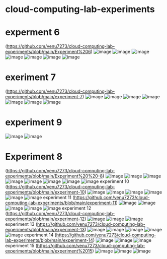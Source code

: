 # cloud-computing-lab-experiments
# experment 6
(https://github.com/venu7273/cloud-computing-lab-experiments/blob/main/Experiment%206)
![image](https://user-images.githubusercontent.com/109106057/192437908-032578bf-8601-492c-af04-a2e5b9966940.png)
![image](https://user-images.githubusercontent.com/109106057/192437983-f702e4b0-ffe5-48c6-87e7-860dbbeffde2.png)
![image](https://user-images.githubusercontent.com/109106057/192438027-6ecd838d-fa92-45a8-8335-e4ef55cff3e7.png)
![image](https://user-images.githubusercontent.com/109106057/192438071-d1d0b777-71b9-4afb-841e-135d14102714.png)
![image](https://user-images.githubusercontent.com/109106057/192438091-d4846303-a2a5-42a6-8cd4-6da113fe3aaa.png)
![image](https://user-images.githubusercontent.com/109106057/192438145-b993007e-1045-45ef-a844-55777b1ecb13.png)
![image](https://user-images.githubusercontent.com/109106057/192438160-54767721-ebd7-445d-b770-d29328dc3307.png)
# exeriment 7
(https://github.com/venu7273/cloud-computing-lab-experiments/blob/main/experiment-7)
![image](https://user-images.githubusercontent.com/109106057/192442075-35023bb8-1ddb-4c61-af16-4e77e891d391.png)
![image](https://user-images.githubusercontent.com/109106057/192442160-219beb5b-c79c-43ba-9827-c4bd696d2532.png)
![image](https://user-images.githubusercontent.com/109106057/192442242-c39736fa-3b35-4788-b789-8900749438fd.png)
![image](https://user-images.githubusercontent.com/109106057/192442329-9af0bb33-e991-47ab-a41f-a51ef0f911dc.png)
![image](https://user-images.githubusercontent.com/109106057/192442472-c1846b3a-21c3-40a7-9c18-61cb7e2e745d.png)
![image](https://user-images.githubusercontent.com/109106057/192442590-8d96bcdf-b447-4b9f-bbb0-422e8f61c823.png)
![image](https://user-images.githubusercontent.com/109106057/192442709-e5c9c465-8a47-4d7e-9086-20915cec1dd1.png)
# experiment 9
![image](https://user-images.githubusercontent.com/109106057/192489466-325c7519-3e63-4669-989b-f110bfcf3568.png)
![image](https://user-images.githubusercontent.com/109106057/192489549-91504725-c9e1-4c8e-9678-e7ff8f879d7f.png)
# Experiment 8
(https://github.com/venu7273/cloud-computing-lab-experiments/blob/main/Experiment%20%20-8)
![image](https://user-images.githubusercontent.com/109106057/192698624-7b8c5e8c-2af7-4d96-a207-4dd137bb6621.png)
![image](https://user-images.githubusercontent.com/109106057/192698707-851c4a8d-3657-49b9-834f-3b3d1132d2b5.png)
![image](https://user-images.githubusercontent.com/109106057/192698795-2810e22d-3c22-4018-82af-3b22685e1cbd.png)
![image](https://user-images.githubusercontent.com/109106057/192698852-3275dd88-94a4-448f-b623-ca53ac3d4ef6.png)
![image](https://user-images.githubusercontent.com/109106057/192698929-697ca52d-c1c3-457f-826b-b4855dfe30e7.png)
![image](https://user-images.githubusercontent.com/109106057/192699016-f52f9861-e478-40c0-90bc-ffbc7c5a3eb2.png)
![image](https://user-images.githubusercontent.com/109106057/192699088-898e0d04-e92f-47e4-a3e1-d03605bc2d32.png)
![image](https://user-images.githubusercontent.com/109106057/192699136-f6c38b76-7546-450c-ae00-83a915c767f2.png)
experiment 10
(https://github.com/venu7273/cloud-computing-lab-experiments/blob/main/experiment-10)
![image](https://user-images.githubusercontent.com/113407411/192668871-3ef2a0b9-974d-4fd3-907a-61abde5c7e96.png)
![image](https://user-images.githubusercontent.com/113407411/192668928-13812200-6773-47d8-a93f-79c7ceb25455.png)
![image](https://user-images.githubusercontent.com/113407411/192668976-bb905be3-df04-45a8-ab40-55605f721c2a.png)
![image](https://user-images.githubusercontent.com/113407411/192668991-7d58bae1-bacc-4845-b806-5e2ed31acc72.png)
![image](https://user-images.githubusercontent.com/113407411/192669005-5bdf01ec-299d-4631-b5e9-b4d74f16b422.png)
![image](https://user-images.githubusercontent.com/113407411/192669018-ac8bc66f-1188-4203-b7e6-bb67de955d61.png)
experiment 11
(https://github.com/venu7273/cloud-computing-lab-experiments/blob/main/experiment-11)
![image](https://user-images.githubusercontent.com/113407411/192724671-730b7094-0387-46a3-a259-2d67c3af6b67.png)
![image](https://user-images.githubusercontent.com/113407411/192724697-8b2f8eb3-a436-4e40-883a-f3411aac414e.png)
![image](https://user-images.githubusercontent.com/113407411/192724725-51731567-403b-4ddb-8fe7-41e5e2577f53.png)
![image](https://user-images.githubusercontent.com/113407411/192724746-d7ff9eae-c5b3-4a48-a5a0-059142ac4e25.png)
![image](https://user-images.githubusercontent.com/113407411/192724788-96536188-9305-4a52-9cbc-6b92301233d6.png)
experiment 12
(https://github.com/venu7273/cloud-computing-lab-experiments/blob/main/experiment-12)
![image](https://user-images.githubusercontent.com/109106057/192730063-8994b91d-1061-45fd-b29b-2400cc942564.png)
![image](https://user-images.githubusercontent.com/113407411/192728025-e2995efd-c9c3-43cb-b9c4-395bb2a7e854.png)
![image](https://user-images.githubusercontent.com/113407411/192728065-1b90d71e-f5bb-4f90-989e-cf99caed6c65.png)
experiment 13
(https://github.com/venu7273/cloud-computing-lab-experiments/blob/main/experiment-13)
![image](https://user-images.githubusercontent.com/113407411/192933950-cf102984-676f-48a7-bce3-8cca8e0980ba.png)
![image](https://user-images.githubusercontent.com/113407411/192934159-4e50929d-e125-4c50-8419-be5a3e6d1517.png)
![image](https://user-images.githubusercontent.com/109106057/192934897-d7cc7e78-9215-4f9f-87d0-d0a25f97c872.png)
![image](https://user-images.githubusercontent.com/109106057/192935018-01a7402f-a789-4b29-b9bc-64ca38c7d16f.png)
![image](https://user-images.githubusercontent.com/109106057/192935047-7315ee00-d892-4759-b8ff-261408cc554c.png)
experiment 14
(https://github.com/venu7273/cloud-computing-lab-experiments/blob/main/experiment-14)
![image](https://user-images.githubusercontent.com/109106057/192935160-21145d18-635e-4902-abd7-2637b71e2c8a.png)
![image](https://user-images.githubusercontent.com/109106057/192935182-66b38d68-b64d-4c1c-a010-a7e6b7232ad7.png)
![image](https://user-images.githubusercontent.com/109106057/192935670-0331166c-fc37-4f8b-b49b-ed3d3ade449f.png)
experiment 15
(https://github.com/venu7273/cloud-computing-lab-experiments/blob/main/experiment%2015)
![image](https://user-images.githubusercontent.com/109106057/192936427-711e47d5-e95a-475d-9a57-e126f7ab15f3.png)
![image](https://user-images.githubusercontent.com/109106057/192936485-fc17f2a7-efdc-4b22-81e7-93b0b5bf4455.png)
![image](https://user-images.githubusercontent.com/109106057/192936557-3caeaa32-3240-4b6b-bc34-cd369d76a23f.png)








